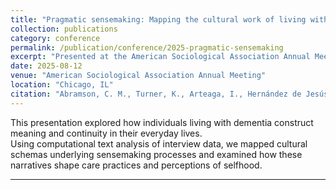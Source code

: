 ```yaml
---
title: "Pragmatic sensemaking: Mapping the cultural work of living with dementia"
collection: publications
category: conference
permalink: /publication/conference/2025-pragmatic-sensemaking
excerpt: "Presented at the American Sociological Association Annual Meeting — Computational Approaches to Culture and Cognition (sponsored by the Section on Social Psychology)."
date: 2025-08-12
venue: "American Sociological Association Annual Meeting"
location: "Chicago, IL"
citation: "Abramson, C. M., Turner, K., Arteaga, I., Hernández de Jesús, A., Ginn, B., <b>Nian, Y.</b>, & Dohan, D. (2025). <i>Pragmatic sensemaking: Mapping the cultural work of living with dementia.</i> American Sociological Association Annual Meeting — Computational Approaches to Culture and Cognition (sponsored by the Section on Social Psychology), Chicago, IL."
---
```


This presentation explored how individuals living with dementia construct meaning and continuity in their everyday lives.  
Using computational text analysis of interview data, we mapped cultural schemas underlying sensemaking processes and examined how these narratives shape care practices and perceptions of selfhood.  

---
